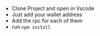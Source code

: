 - Clone Project and open in Vscode
- Just add your wallet address
- Add the rpc for each of them
- run `npm install`
